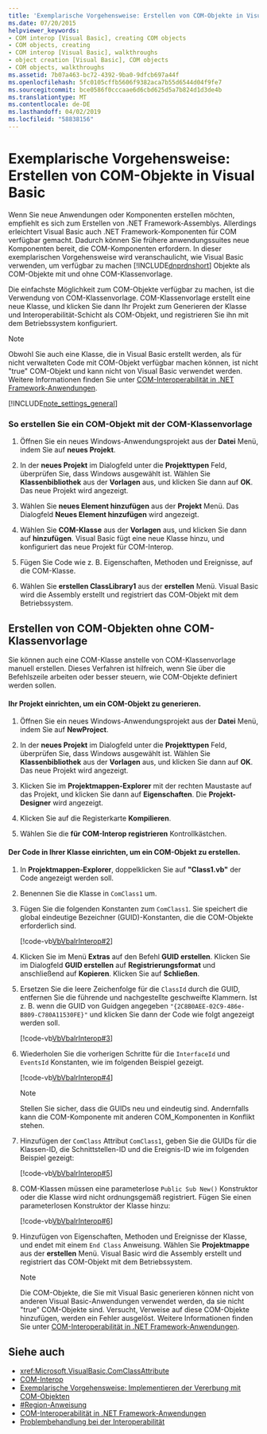 ```yaml
---
title: 'Exemplarische Vorgehensweise: Erstellen von COM-Objekte in Visual Basic'
ms.date: 07/20/2015
helpviewer_keywords:
- COM interop [Visual Basic], creating COM objects
- COM objects, creating
- COM interop [Visual Basic], walkthroughs
- object creation [Visual Basic], COM objects
- COM objects, walkthroughs
ms.assetid: 7b07a463-bc72-4392-9ba0-9dfcb697a44f
ms.openlocfilehash: 5fc0105cffb5606f9382aca7b55d6544d04f9fe7
ms.sourcegitcommit: bce0586f0cccaae6d6cbd625d5a7b824d1d3de4b
ms.translationtype: MT
ms.contentlocale: de-DE
ms.lasthandoff: 04/02/2019
ms.locfileid: "58838156"
---
```

# <a name="walkthrough-creating-com-objects-with-visual-basic"></a>Exemplarische Vorgehensweise: Erstellen von COM-Objekte in Visual Basic
Wenn Sie neue Anwendungen oder Komponenten erstellen möchten, empfiehlt es sich zum Erstellen von .NET Framework-Assemblys. Allerdings erleichtert Visual Basic auch .NET Framework-Komponenten für COM verfügbar gemacht. Dadurch können Sie frühere anwendungssuites neue Komponenten bereit, die COM-Komponenten erfordern. In dieser exemplarischen Vorgehensweise wird veranschaulicht, wie Visual Basic verwenden, um verfügbar zu machen [!INCLUDE[dnprdnshort](~/includes/dnprdnshort-md.md)] Objekte als COM-Objekte mit und ohne COM-Klassenvorlage.  
  
 Die einfachste Möglichkeit zum COM-Objekte verfügbar zu machen, ist die Verwendung von COM-Klassenvorlage. COM-Klassenvorlage erstellt eine neue Klasse, und klicken Sie dann Ihr Projekt zum Generieren der Klasse und Interoperabilität-Schicht als COM-Objekt, und registrieren Sie ihn mit dem Betriebssystem konfiguriert.  
  
> [!NOTE]
>  Obwohl Sie auch eine Klasse, die in Visual Basic erstellt werden, als für nicht verwalteten Code mit COM-Objekt verfügbar machen können, ist nicht "true" COM-Objekt und kann nicht von Visual Basic verwendet werden. Weitere Informationen finden Sie unter [COM-Interoperabilität in .NET Framework-Anwendungen](../../../visual-basic/programming-guide/com-interop/com-interoperability-in-net-framework-applications.md).  
  
[!INCLUDE[note_settings_general](~/includes/note-settings-general-md.md)]  
  
### <a name="to-create-a-com-object-by-using-the-com-class-template"></a>So erstellen Sie ein COM-Objekt mit der COM-Klassenvorlage  
  
1.  Öffnen Sie ein neues Windows-Anwendungsprojekt aus der **Datei** Menü, indem Sie auf **neues Projekt**.  
  
2.  In der **neues Projekt** im Dialogfeld unter die **Projekttypen** Feld, überprüfen Sie, dass Windows ausgewählt ist. Wählen Sie **Klassenbibliothek** aus der **Vorlagen** aus, und klicken Sie dann auf **OK**. Das neue Projekt wird angezeigt.  
  
3.  Wählen Sie **neues Element hinzufügen** aus der **Projekt** Menü. Das Dialogfeld **Neues Element hinzufügen** wird angezeigt.  
  
4.  Wählen Sie **COM-Klasse** aus der **Vorlagen** aus, und klicken Sie dann auf **hinzufügen**. Visual Basic fügt eine neue Klasse hinzu, und konfiguriert das neue Projekt für COM-Interop.  
  
5.  Fügen Sie Code wie z. B. Eigenschaften, Methoden und Ereignisse, auf die COM-Klasse.  
  
6.  Wählen Sie **erstellen ClassLibrary1** aus der **erstellen** Menü. Visual Basic wird die Assembly erstellt und registriert das COM-Objekt mit dem Betriebssystem.  
  
## <a name="creating-com-objects-without-the-com-class-template"></a>Erstellen von COM-Objekten ohne COM-Klassenvorlage  
 Sie können auch eine COM-Klasse anstelle von COM-Klassenvorlage manuell erstellen. Dieses Verfahren ist hilfreich, wenn Sie über die Befehlszeile arbeiten oder besser steuern, wie COM-Objekte definiert werden sollen.  
  
#### <a name="to-set-up-your-project-to-generate-a-com-object"></a>Ihr Projekt einrichten, um ein COM-Objekt zu generieren.  
  
1.  Öffnen Sie ein neues Windows-Anwendungsprojekt aus der **Datei** Menü, indem Sie auf **NewProject**.  
  
2.  In der **neues Projekt** im Dialogfeld unter die **Projekttypen** Feld, überprüfen Sie, dass Windows ausgewählt ist. Wählen Sie **Klassenbibliothek** aus der **Vorlagen** aus, und klicken Sie dann auf **OK**. Das neue Projekt wird angezeigt.  
  
3.  Klicken Sie im **Projektmappen-Explorer** mit der rechten Maustaste auf das Projekt, und klicken Sie dann auf **Eigenschaften**. Die **Projekt-Designer** wird angezeigt.  
  
4.  Klicken Sie auf die Registerkarte **Kompilieren**.  
  
5.  Wählen Sie die **für COM-Interop registrieren** Kontrollkästchen.  
  
#### <a name="to-set-up-the-code-in-your-class-to-create-a-com-object"></a>Der Code in Ihrer Klasse einrichten, um ein COM-Objekt zu erstellen.  
  
1.  In **Projektmappen-Explorer**, doppelklicken Sie auf **"Class1.vb"** der Code angezeigt werden soll.  
  
2.  Benennen Sie die Klasse in `ComClass1` um.  
  
3.  Fügen Sie die folgenden Konstanten zum `ComClass1`. Sie speichert die global eindeutige Bezeichner (GUID)-Konstanten, die die COM-Objekte erforderlich sind.  
  
     [!code-vb[VbVbalrInterop#2](~/samples/snippets/visualbasic/VS_Snippets_VBCSharp/VbVbalrInterop/VB/Class1.vb#2)]  
  
4.  Klicken Sie im Menü **Extras** auf den Befehl **GUID erstellen**. Klicken Sie im Dialogfeld **GUID erstellen** auf **Registrierungsformat** und anschließend auf **Kopieren**. Klicken Sie auf **Schließen**.  
  
5.  Ersetzen Sie die leere Zeichenfolge für die `ClassId` durch die GUID, entfernen Sie die führende und nachgestellte geschweifte Klammern. Ist z. B. wenn die GUID von Guidgen angegeben `"{2C8B0AEE-02C9-486e-B809-C780A11530FE}"` und klicken Sie dann der Code wie folgt angezeigt werden soll.  
  
     [!code-vb[VbVbalrInterop#3](~/samples/snippets/visualbasic/VS_Snippets_VBCSharp/VbVbalrInterop/VB/Class1.vb#3)]  
  
6.  Wiederholen Sie die vorherigen Schritte für die `InterfaceId` und `EventsId` Konstanten, wie im folgenden Beispiel gezeigt.  
  
     [!code-vb[VbVbalrInterop#4](~/samples/snippets/visualbasic/VS_Snippets_VBCSharp/VbVbalrInterop/VB/Class1.vb#4)]  
  
    > [!NOTE]
    >  Stellen Sie sicher, dass die GUIDs neu und eindeutig sind. Andernfalls kann die COM-Komponente mit anderen COM_Komponenten in Konflikt stehen.  
  
7.  Hinzufügen der `ComClass` Attribut `ComClass1`, geben Sie die GUIDs für die Klassen-ID, die Schnittstellen-ID und die Ereignis-ID wie im folgenden Beispiel gezeigt:  
  
     [!code-vb[VbVbalrInterop#5](~/samples/snippets/visualbasic/VS_Snippets_VBCSharp/VbVbalrInterop/VB/Class1.vb#5)]  
  
8.  COM-Klassen müssen eine parameterlose `Public Sub New()` Konstruktor oder die Klasse wird nicht ordnungsgemäß registriert. Fügen Sie einen parameterlosen Konstruktor der Klasse hinzu:  
  
     [!code-vb[VbVbalrInterop#6](~/samples/snippets/visualbasic/VS_Snippets_VBCSharp/VbVbalrInterop/VB/Class1.vb#6)]  
  
9. Hinzufügen von Eigenschaften, Methoden und Ereignisse der Klasse, und endet mit einem `End Class` Anweisung. Wählen Sie **Projektmappe** aus der **erstellen** Menü. Visual Basic wird die Assembly erstellt und registriert das COM-Objekt mit dem Betriebssystem.  
  
    > [!NOTE]
    >  Die COM-Objekte, die Sie mit Visual Basic generieren können nicht von anderen Visual Basic-Anwendungen verwendet werden, da sie nicht "true" COM-Objekte sind. Versucht, Verweise auf diese COM-Objekte hinzufügen, werden ein Fehler ausgelöst. Weitere Informationen finden Sie unter [COM-Interoperabilität in .NET Framework-Anwendungen](../../../visual-basic/programming-guide/com-interop/com-interoperability-in-net-framework-applications.md).  
  
## <a name="see-also"></a>Siehe auch

- <xref:Microsoft.VisualBasic.ComClassAttribute>
- [COM-Interop](../../../visual-basic/programming-guide/com-interop/index.md)
- [Exemplarische Vorgehensweise: Implementieren der Vererbung mit COM-Objekten](../../../visual-basic/programming-guide/com-interop/walkthrough-implementing-inheritance-with-com-objects.md)
- [#Region-Anweisung](../../../visual-basic/language-reference/directives/region-directive.md)
- [COM-Interoperabilität in .NET Framework-Anwendungen](../../../visual-basic/programming-guide/com-interop/com-interoperability-in-net-framework-applications.md)
- [Problembehandlung bei der Interoperabilität](../../../visual-basic/programming-guide/com-interop/troubleshooting-interoperability.md)
